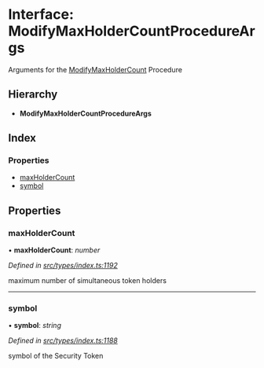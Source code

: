 # Interface: ModifyMaxHolderCountProcedureArgs

Arguments for the [ModifyMaxHolderCount](../enums/_types_index_.proceduretype.md#modifymaxholdercount) Procedure

## Hierarchy

* **ModifyMaxHolderCountProcedureArgs**

## Index

### Properties

* [maxHolderCount](_types_index_.modifymaxholdercountprocedureargs.md#maxholdercount)
* [symbol](_types_index_.modifymaxholdercountprocedureargs.md#symbol)

## Properties

###  maxHolderCount

• **maxHolderCount**: *number*

*Defined in [src/types/index.ts:1192](https://github.com/PolymathNetwork/polymath-sdk/blob/454d285/src/types/index.ts#L1192)*

maximum number of simultaneous token holders

___

###  symbol

• **symbol**: *string*

*Defined in [src/types/index.ts:1188](https://github.com/PolymathNetwork/polymath-sdk/blob/454d285/src/types/index.ts#L1188)*

symbol of the Security Token
